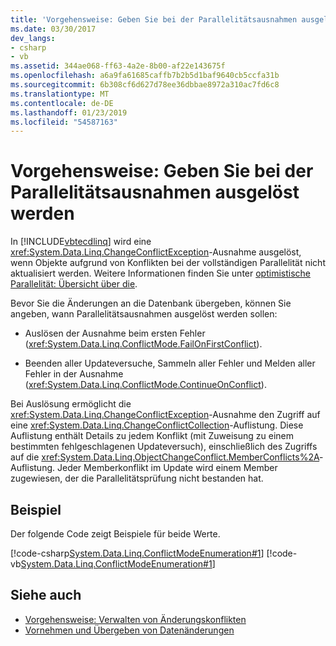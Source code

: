 ```yaml
---
title: 'Vorgehensweise: Geben Sie bei der Parallelitätsausnahmen ausgelöst werden'
ms.date: 03/30/2017
dev_langs:
- csharp
- vb
ms.assetid: 344ae068-ff63-4a2e-8b00-af22e143675f
ms.openlocfilehash: a6a9fa61685caffb7b2b5d1baf9640cb5ccfa31b
ms.sourcegitcommit: 6b308cf6d627d78ee36dbbae8972a310ac7fd6c8
ms.translationtype: MT
ms.contentlocale: de-DE
ms.lasthandoff: 01/23/2019
ms.locfileid: "54587163"
---
```

# <a name="how-to-specify-when-concurrency-exceptions-are-thrown"></a>Vorgehensweise: Geben Sie bei der Parallelitätsausnahmen ausgelöst werden
In [!INCLUDE[vbtecdlinq](../../../../../../includes/vbtecdlinq-md.md)] wird eine <xref:System.Data.Linq.ChangeConflictException>-Ausnahme ausgelöst, wenn Objekte aufgrund von Konflikten bei der vollständigen Parallelität nicht aktualisiert werden. Weitere Informationen finden Sie unter [optimistische Parallelität: Übersicht über die](../../../../../../docs/framework/data/adonet/sql/linq/optimistic-concurrency-overview.md).  
  
 Bevor Sie die Änderungen an die Datenbank übergeben, können Sie angeben, wann Parallelitätsausnahmen ausgelöst werden sollen:  
  
-   Auslösen der Ausnahme beim ersten Fehler (<xref:System.Data.Linq.ConflictMode.FailOnFirstConflict>).  
  
-   Beenden aller Updateversuche, Sammeln aller Fehler und Melden aller Fehler in der Ausnahme (<xref:System.Data.Linq.ConflictMode.ContinueOnConflict>).  
  
 Bei Auslösung ermöglicht die <xref:System.Data.Linq.ChangeConflictException>-Ausnahme den Zugriff auf eine <xref:System.Data.Linq.ChangeConflictCollection>-Auflistung. Diese Auflistung enthält Details zu jedem Konflikt (mit Zuweisung zu einem bestimmten fehlgeschlagenen Updateversuch), einschließlich des Zugriffs auf die <xref:System.Data.Linq.ObjectChangeConflict.MemberConflicts%2A>-Auflistung. Jeder Memberkonflikt im Update wird einem Member zugewiesen, der die Parallelitätsprüfung nicht bestanden hat.  
  
## <a name="example"></a>Beispiel  
 Der folgende Code zeigt Beispiele für beide Werte.  
  
 [!code-csharp[System.Data.Linq.ConflictModeEnumeration#1](../../../../../../samples/snippets/csharp/VS_Snippets_Data/system.data.linq.conflictmodeenumeration/cs/program.cs#1)]
 [!code-vb[System.Data.Linq.ConflictModeEnumeration#1](../../../../../../samples/snippets/visualbasic/VS_Snippets_Data/system.data.linq.conflictmodeenumeration/vb/module1.vb#1)]  
  
## <a name="see-also"></a>Siehe auch
- [Vorgehensweise: Verwalten von Änderungskonflikten](../../../../../../docs/framework/data/adonet/sql/linq/how-to-manage-change-conflicts.md)
- [Vornehmen und Übergeben von Datenänderungen](../../../../../../docs/framework/data/adonet/sql/linq/making-and-submitting-data-changes.md)
